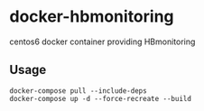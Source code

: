 # docker-hbmonitoring
centos6 docker container providing HBmonitoring

## Usage
```
docker-compose pull --include-deps
docker-compose up -d --force-recreate --build
```
